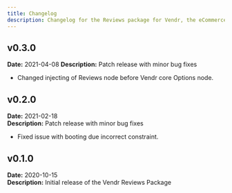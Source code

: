 ```yaml
---
title: Changelog
description: Changelog for the Reviews package for Vendr, the eCommerce solution for Umbraco v8+
---
```


## v0.3.0 
**Date:** 2021-04-08 
**Description:** Patch release with minor bug fixes

<changelog>
<changelog-group category="Changed">  

* Changed injecting of Reviews node before Vendr core Options node.

</changelog-group>
</changelog>

## v0.2.0 
**Date:** 2021-02-18  
**Description:** Patch release with minor bug fixes

<changelog>
<changelog-group category="Fixed">  

* Fixed issue with booting due incorrect constraint.

</changelog-group>
</changelog>

## v0.1.0 
**Date:** 2020-10-15  
**Description:** Initial release of the Vendr Reviews Package 